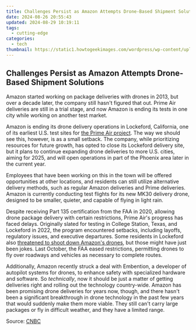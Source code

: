 ```yaml
---
title: Challenges Persist as Amazon Attempts Drone-Based Shipment Solutions
date: 2024-08-26 20:55:43
updated: 2024-08-29 10:19:11
tags:
  - cutting-edge
categories:
  - tech
thumbnail: https://static1.howtogeekimages.com/wordpress/wp-content/uploads/2022/12/1671818925664.jpeg
---
```


## Challenges Persist as Amazon Attempts Drone-Based Shipment Solutions

Amazon started working on package deliveries with drones in 2013, but over a decade later, the company still hasn't figured that out. Prime Air deliveries are still in a trial stage, and now Amazon is ending its tests in one city while working on another test market.

 Amazon is ending its drone delivery operations in Lockeford, California, one of its earliest U.S. test sites for [the Prime Air project](https://extra-skills.techidaily.com/2024-approved-navigating-through-the-world-of-vlc-features-mac/). The way we should see this, however, is as a small setback. The company, while prioritizing resources for future growth, has opted to close its Lockeford delivery site, but it plans to continue expanding drone deliveries to more U.S. cities, aiming for 2025, and will open operations in part of the Phoenix area later in the current year.

 Employees that have been working on this in the town will be offered opportunities at other locations, and residents can still utilize alternative delivery methods, such as regular Amazon deliveries and Prime deliveries. Amazon is currently conducting test flights for its new MK30 delivery drone, designed to be smaller, quieter, and capable of flying in light rain.

 Despite receiving Part 135 certification from the FAA in 2020, allowing drone package delivery with certain restrictions, Prime Air's progress has faced delays. Originally slated for testing in College Station, Texas, and Lockeford in 2022, the program encountered setbacks, including layoffs, regulatory issues, and executive departures. Some residents in Lockeford also [threatened to shoot down Amazon's drones](https://futurism.com/the-byte/residents-threaten-shoot-amazon-drones), but those might have just been jokes. Last October, the FAA eased restrictions, permitting drones to fly over roadways and vehicles as necessary to complete routes.

 Additionally, Amazon recently struck a deal with Embention, a developer of autopilot systems for drones, to enhance safety with specialized hardware and software. So _technically_, now it should be just a matter of getting deliveries right and rolling out the technology country-wide. Amazon has been promising drone deliveries for years now, though, and there hasn't been a significant breakthrough in drone technology in the past few years that would suddenly make them more viable. They still can't carry large packages or fly in difficult weather, and they have a limited range.

 Source: [CNBC](https://www.cnbc.com/2024/04/22/amazon-ends-drone-program-in-california-as-it-eyes-arizona-launch.html)

<ins class="adsbygoogle"
     style="display:block"
     data-ad-format="autorelaxed"
     data-ad-client="ca-pub-7571918770474297"
     data-ad-slot="1223367746"></ins>



<ins class="adsbygoogle"
     style="display:block"
     data-ad-client="ca-pub-7571918770474297"
     data-ad-slot="8358498916"
     data-ad-format="auto"
     data-full-width-responsive="true"></ins>
